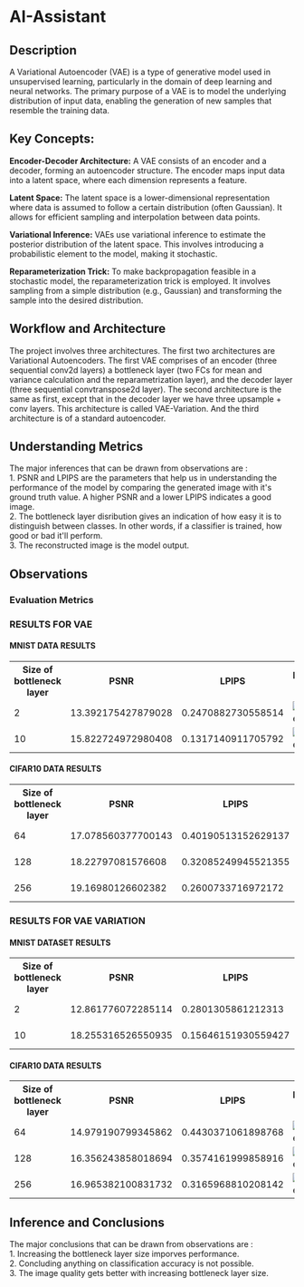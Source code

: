 # AI-Assistant

## Description

A Variational Autoencoder (VAE) is a type of generative model used in unsupervised learning, particularly in the domain of deep learning and neural networks. The primary purpose of a VAE is to model the underlying distribution of input data, enabling the generation of new samples that resemble the training data.

## Key Concepts:
**Encoder-Decoder Architecture:**
A VAE consists of an encoder and a decoder, forming an autoencoder structure. The encoder maps input data into a latent space, where each dimension represents a feature.

**Latent Space:**
The latent space is a lower-dimensional representation where data is assumed to follow a certain distribution (often Gaussian). It allows for efficient sampling and interpolation between data points.

**Variational Inference:**
VAEs use variational inference to estimate the posterior distribution of the latent space. This involves introducing a probabilistic element to the model, making it stochastic.

**Reparameterization Trick:**
To make backpropagation feasible in a stochastic model, the reparameterization trick is employed. It involves sampling from a simple distribution (e.g., Gaussian) and transforming the sample into the desired distribution.

<h2>Workflow and Architecture</h2>
<p>
    The project involves three architectures. The first two architectures are Variational Autoencoders. The first VAE comprises of an encoder
    (three sequential conv2d layers) a bottleneck layer (two FCs for mean and variance calculation and the reparametrization layer), and the decoder 
    layer (three sequential convtranspose2d layer). The second architecture is the same as first, except that in the decoder layer we have three 
    upsample + conv layers. This architecture is called VAE-Variation. And the third architecture is of a standard autoencoder.
</p>
<h2>Understanding Metrics</h2>
<p>
    The major inferences that can be drawn from observations are : <br>
    1. PSNR and LPIPS are the parameters that help us in understanding the performance of the model by comparing the generated image with it's ground truth value. A higher PSNR and a lower LPIPS indicates a good image.<br>
    2. The bottleneck layer disribution gives an indication of how easy it is to distinguish between classes. In other words, if a classifier is trained, how good or bad it'll perform.<br>
    3. The reconstructed image is the model output.<br>
</p>

<h2>Observations</h2>

<h3>Evaluation Metrics</h3>
<h3>RESULTS FOR VAE</h3>
<h4>MNIST DATA RESULTS</h4>
<table>
    <tr>
        <th>Size of bottleneck layer</th>
        <th>PSNR</th>
        <th>LPIPS</th>
        <th>Reconstructed Image</th>
        <th>Bottleneck Layer distribution</th>
    </tr>
    <!-- Add rows for each image with corresponding PSNR and LPIPS scores -->
    <tr>
        <td>2</td>
        <td>13.392175427879028</td>
        <td>0.2470882730558514</td>
        <td>
            <img src="images/mnist_bn_2.png" alt="Reconstructed Image 1" style="max-width: 200px; max-height: 200px;">
        </td>
        <td>
            <img src="images/mnist_bl_2.jpg" alt="Reconstructed Image 2" style="max-width: 200px; max-height: 200px;">
        </td>
    </tr>
    <tr>
        <td>10</td>
        <td>15.822724972980408</td>
        <td>0.1317140911705792</td>
        <td>
            <img src="images/mnist_bn_10.png" alt="Reconstructed Image 1" style="max-width: 200px; max-height: 200px;">
        </td>
        <td>
            <img src="images/mnist_bl_10.jpg" alt="Reconstructed Image 2" style="max-width: 200px; max-height: 200px;">
        </td>
    </tr>
</table>
<h4>CIFAR10 DATA RESULTS</h4>

<table>
        <tr>
            <th>Size of bottleneck layer</th>
            <th>PSNR</th>
            <th>LPIPS</th>
            <th>Reconstructed Image</th>
            <th>Bottleneck Layer distribution</th>
        </tr>
        <!-- Add rows for each image with corresponding PSNR and LPIPS scores -->
        <tr>
            <td>64</td>
            <td>17.078560377700143</td>
            <td>0.40190513152629137</td>
            <td>
                <img src="images/cifar_bn_64.png" alt="Reconstructed Image 1" style="max-width: 200px; max-height: 200px;">
            </td>
            <td>
                <img src="images/cifar_bl_64.jpg" alt="Reconstructed Image 2" style="max-width: 200px; max-height: 200px;">
            </td>
        </tr>
        <tr>
            <td>128</td>
            <td>18.22797081576608</td>
            <td> 0.32085249945521355</td>
            <td>
                <img src="images/cifar_bn_128.png" alt="Reconstructed Image 1" style="max-width: 200px; max-height: 200px;">
            </td>
            <td>
                <img src="images/cifar_bl_128.jpg" alt="Reconstructed Image 2" style="max-width: 200px; max-height: 200px;">
            </td>
        </tr>
        <tr>
            <td>256</td>
            <td>19.16980126602382</td>
            <td> 0.2600733716972172</td>
            <td>
                <img src="images/cifar_bn_256.png" alt="Reconstructed Image 1" style="max-width: 200px; max-height: 200px;">
            </td>
            <td>
                <img src="images/cifar_bl_256.jpg" alt="Reconstructed Image 2" style="max-width: 200px; max-height: 200px;">
            </td>
        </tr>
</table>
<h3>RESULTS FOR VAE VARIATION</h3>
<h4>MNIST DATASET RESULTS</h4>
<table>
    <tr>
        <th>Size of bottleneck layer</th>
        <th>PSNR</th>
        <th>LPIPS</th>
        <th>Reconstructed Image</th>
        <th>Bottleneck Layer distribution</th>
    </tr>
    <!-- Add rows for each image with corresponding PSNR and LPIPS scores -->
    <tr>
        <td>2</td>
        <td>12.861776072285114</td>
        <td>0.2801305861212313</td>
        <td>
            <img src="images/variationvae_mnist_bn_2.png" alt="Reconstructed Image 1" style="max-width: 200px; max-height: 200px;">
        </td>
        <td>
            <img src="images/variationvae_mnist_bl_2.jpg" alt="Reconstructed Image 2" style="max-width: 200px; max-height: 200px;">
        </td>
    </tr>
    <tr>
        <td>10</td>
        <td>18.255316526550935</td>
        <td>0.15646151930559427</td>
        <td>
            <img src="images/variationvae_mnist_bn_10.png" alt="Reconstructed Image 1" style="max-width: 200px; max-height: 200px;">
        </td>
        <td>
            <img src="images/variationvae_mnist_bl_10.jpg" alt="Reconstructed Image 2" style="max-width: 200px; max-height: 200px;">
        </td>
    </tr>
</table>
<h4>CIFAR10 DATA RESULTS</h4>

<table>
        <tr>
            <th>Size of bottleneck layer</th>
            <th>PSNR</th>
            <th>LPIPS</th>
            <th>Reconstructed Image</th>
            <th>Bottleneck Layer distribution</th>
        </tr>
        <!-- Add rows for each image with corresponding PSNR and LPIPS scores -->
        <tr>
            <td>64</td>
            <td>14.979190799345862</td>
            <td>0.4430371061898768</td>
            <td>
                <img src="images/variationvae_cifar_bn_64.png" alt="Reconstructed Image 1" style="max-width: 200px; max-height: 200px;">
            </td>
            <td>
                <img src="images/variationvae_cifar_bl_64.jpg" alt="Reconstructed Image 2" style="max-width: 200px; max-height: 200px;">
            </td>
        </tr>
        <tr>
            <td>128</td>
            <td>16.356243858018694</td>
            <td>0.3574161999858916</td>
            <td>
                <img src="images/variationvae_cifar_bn_128.png" alt="Reconstructed Image 1" style="max-width: 200px; max-height: 200px;">
            </td>
            <td>
                <img src="images/variationvae_cifar_bl_128.jpg" alt="Reconstructed Image 2" style="max-width: 200px; max-height: 200px;">
            </td>
        </tr>
        <tr>
            <td>256</td>
            <td>16.965382100831732</td>
            <td>0.3165968810208142</td>
            <td>
                <img src="images/variationvae_cifar_bn_256.png" alt="Reconstructed Image 1" style="max-width: 200px; max-height: 200px;">
            </td>
            <td>
                <img src="images/variationvae_cifar_bl_256.jpg" alt="Reconstructed Image 2" style="max-width: 200px; max-height: 200px;">
            </td>
        </tr>
</table>
<h2>Inference and Conclusions</h2>
<p>
    The major conclusions that can be drawn from observations are : <br>
    1. Increasing the bottleneck layer size imporves performance. <br>
    2. Concluding anything on classification accuracy is not possible.<br>
    3. The image quality gets better with increasing bottleneck layer size. <br>
</p>
